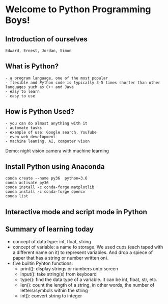 # Welcome to Python Programming  Boys!

## Introduction of ourselves
	Edward, Ernest, Jordan, Simon
## What is Python?
	- a program language, one of the most popular
	- flexible and Python code is typically 3-5 times shorter than other languages such as C++ and Java
	- easy to learn
	- easy to use
## How is Python Used?		
	- you can do almost anything with it
	- automate tasks
	- example of use: Google search, YouTube
	- even web development 
	- machine leaning, AI, computer vison
Demo: night vision camera with machine learning

## Install Python using Anaconda

	conda create --name py36  python=3.6
	conda activate py36
	conda install -c conda-forge matplotlib
	conda install -c conda-forge opencv
	conda list

## Interactive mode and script mode in Python

## Summary of learning today
- concept of data type: int, float, string
- concept of variable: a name fo storage. We used cups (each taped with a different name on it) to represent variables. And drop a spiece of paper that has a string  or number written on).
- five builtin Pyhton functions: 
	* print(): display strings or numbers onto screen 
	* input(): take string(s) from keyboard
	* type(): find the data type of a variable. It can be int, float, str, etc.
	* len(): count the length of a string, in other words, the number of letters/symbols within the string
	* int(): convert string to integer
